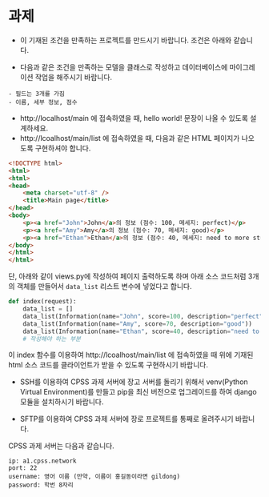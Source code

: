 # 과제
- 이 기재된 조건을 만족하는 프로젝트를 만드시기 바랍니다. 조건은 아래와 같습니다.


- 다음과 같은 조건을 만족하는 모델을 클래스로 작성하고 데이터베이스에 마이그레이션 작업을 해주시기 바랍니다.
```
- 필드는 3개를 가짐
- 이름, 세부 정보, 점수
```
- http://localhost/main 에 접속하였을 때, hello world! 문장이 나올 수 있도록 설계하세요.
- http://lcoalhost/main/list 에 접속하였을 때, 다음과 같은 HTML 페이지가 나오도록 구현하셔야 합니다.
```html
<!DOCTYPE html>
<html>
<html>
<head>
    <meta charset="utf-8" />
    <title>Main page</title>
</head>
<body>
    <p><a href="John">John</a>의 정보 (점수: 100, 메세지: perfect)</p>
    <p><a href="Amy">Amy</a>의 정보 (점수: 70, 메세지: good)</p>
    <p><a href="Ethan">Ethan</a>의 정보 (점수: 40, 메세지: need to more study)</p>
</body>
</html>
</html>
```

단, 아래와 같이 views.py에 작성하여 페이지 출력하도록 하며
아래 소스 코드처럼 3개의 객체를 만들어서 <code>data_list</code> 리스트 변수에 넣었다고 합니다. 
```python
def index(request):
    data_list = []
    data_list(Information(name="John", score=100, description="perfect"))
    data_list(Information(name="Amy", score=70, description="good"))
    data_list(Information(name="Ethan", score=40, description="need to more study"))
    # 작성해야 하는 부분
```
이 index 함수를 이용하여 http://lcoalhost/main/list 에 접속하였을 때 위에 기재된 html 소스 코드를 클라이언트가 받을 수 있도록
구현하시기 바랍니다.


- SSH를 이용하여 CPSS 과제 서버에 장고 서버를 돌리기 위해서 venv(Python Virtual Environment)를 만들고 pip을 최신 버전으로 업그레이드를 
하여 django 모듈을 설치하시기 바랍니다.

- SFTP를 이용하여 CPSS 과제 서버에 장로 프로젝트를 통째로 올려주시기 바랍니다. 

CPSS 과제 서버는 다음과 같습니다.
```
ip: a1.cpss.network
port: 22
username: 영어 이름 (만약, 이름이 홍길동이라면 gildong)
password: 학번 8자리
```

